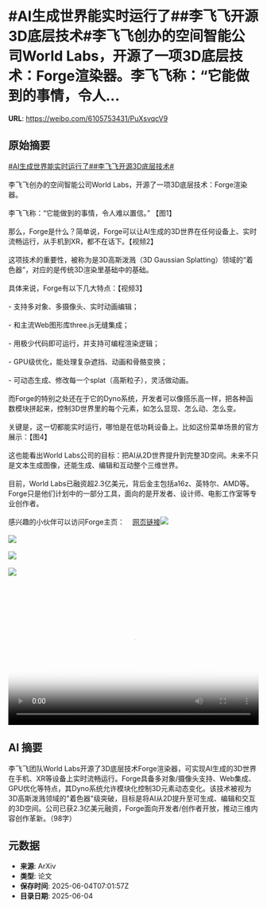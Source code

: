 # #AI生成世界能实时运行了##李飞飞开源3D底层技术#李飞飞创办的空间智能公司World Labs，开源了一项3D底层技术：Forge渲染器。李飞飞称：“它能做到的事情，令人...

**URL**: https://weibo.com/6105753431/PuXsvqcV9

## 原始摘要

<a href="https://m.weibo.cn/search?containerid=231522type%3D1%26t%3D10%26q%3D%23AI%E7%94%9F%E6%88%90%E4%B8%96%E7%95%8C%E8%83%BD%E5%AE%9E%E6%97%B6%E8%BF%90%E8%A1%8C%E4%BA%86%23&amp;extparam=%23AI%E7%94%9F%E6%88%90%E4%B8%96%E7%95%8C%E8%83%BD%E5%AE%9E%E6%97%B6%E8%BF%90%E8%A1%8C%E4%BA%86%23" data-hide=""><span class="surl-text">#AI生成世界能实时运行了#</span></a><a href="https://m.weibo.cn/search?containerid=231522type%3D1%26t%3D10%26q%3D%23%E6%9D%8E%E9%A3%9E%E9%A3%9E%E5%BC%80%E6%BA%903D%E5%BA%95%E5%B1%82%E6%8A%80%E6%9C%AF%23&amp;extparam=%23%E6%9D%8E%E9%A3%9E%E9%A3%9E%E5%BC%80%E6%BA%903D%E5%BA%95%E5%B1%82%E6%8A%80%E6%9C%AF%23" data-hide=""><span class="surl-text">#李飞飞开源3D底层技术#</span></a><br><br>李飞飞创办的空间智能公司World Labs，开源了一项3D底层技术：Forge渲染器。<br><br>李飞飞称：“它能做到的事情，令人难以置信。”  【图1】<br><br>那么，Forge是什么？简单说，Forge可以让AI生成的3D世界在任何设备上、实时流畅运行，从手机到XR，都不在话下。【视频2】<br><br>这项技术的重要性，被称为是3D高斯泼溅（3D Gaussian Splatting）领域的“着色器”，对应的是传统3D渲染里基础中的基础。<br><br>具体来说，Forge有以下几大特点：【视频3】<br><br>- 支持多对象、多摄像头、实时动画编辑；<br><br>- 和主流Web图形库three.js无缝集成；<br><br>- 用极少代码即可运行，并支持可编程渲染逻辑；<br><br>- GPU级优化，能处理复杂遮挡、动画和骨骼变换；<br><br>- 可动态生成、修改每一个splat（高斯粒子），灵活做动画。<br><br>而Forge的特别之处还在于它的Dyno系统，开发者可以像搭乐高一样，把各种函数模块拼起来，控制3D世界里的每个元素，如怎么显现、怎么动、怎么变。<br><br>关键是，这一切都能实时运行，哪怕是在低功耗设备上。比如这份菜单场景的官方展示：【图4】<br><br>这也能看出World Labs公司的目标：把AI从2D世界提升到完整3D空间。未来不只是文本生成图像，还能生成、编辑和互动整个三维世界。<br><br>目前，World Labs已融资超2.3亿美元，背后金主包括a16z、英特尔、AMD等。Forge只是他们计划中的一部分工具，面向的是开发者、设计师、电影工作室等专业创作者。<br><br>感兴趣的小伙伴可以访问Forge主页：<a href="https://weibo.cn/sinaurl?u=https%3A%2F%2Fforge.dev" data-hide=""><span class="url-icon"><img style="width: 1rem;height: 1rem" src="https://h5.sinaimg.cn/upload/2015/09/25/3/timeline_card_small_web_default.png" referrerpolicy="no-referrer"></span><span class="surl-text">网页链接</span></a><img style="" src="https://tvax2.sinaimg.cn/large/006Fd7o3gy1i235uqdl3gj313c12uk6y.jpg" referrerpolicy="no-referrer"><br><br><img style="" src="https://tvax4.sinaimg.cn/large/006Fd7o3ly1i235z5750wj31hc0u0dh2.jpg" referrerpolicy="no-referrer"><br><br><img style="" src="https://tvax4.sinaimg.cn/large/006Fd7o3ly1i235z1q77vj30zk0k0t93.jpg" referrerpolicy="no-referrer"><br><br><img style="" src="https://tvax4.sinaimg.cn/large/006Fd7o3gy1i235uh07pwg30jg0o3b2f.gif" referrerpolicy="no-referrer"><br><br><br clear="both"><div style="clear: both"></div><video controls="controls" poster="https://tvax1.sinaimg.cn/orj480/006Fd7o3ly1i235z5aaswj31hc0u0dh2.jpg" style="width: 100%"><source src="https://f.video.weibocdn.com/o0/diyGxfvvlx08oM3UK53O01041200om1s0E010.mp4?label=mp4_720p&amp;template=1280x720.25.0&amp;ori=0&amp;ps=1CwnkDw1GXwCQx&amp;Expires=1749024000&amp;ssig=7iYOGSxsjf&amp;KID=unistore,video"><source src="https://f.video.weibocdn.com/o0/VxCVRHcolx08oM3TsMJq01041200cEDu0E010.mp4?label=mp4_hd&amp;template=852x480.25.0&amp;ori=0&amp;ps=1CwnkDw1GXwCQx&amp;Expires=1749024000&amp;ssig=s3u%2BtDzGRr&amp;KID=unistore,video"><source src="https://f.video.weibocdn.com/o0/tEmiFIm5lx08oM3SX4hy010412007K2r0E010.mp4?label=mp4_ld&amp;template=640x360.25.0&amp;ori=0&amp;ps=1CwnkDw1GXwCQx&amp;Expires=1749024000&amp;ssig=DzxHsGcCy9&amp;KID=unistore,video"><p>视频无法显示，请前往<a href="https://video.weibo.com/show?fid=1034%3A5173782097100844" target="_blank" rel="noopener noreferrer">微博视频</a>观看。</p></video>

## AI 摘要

李飞飞团队World Labs开源了3D底层技术Forge渲染器，可实现AI生成的3D世界在手机、XR等设备上实时流畅运行。Forge具备多对象/摄像头支持、Web集成、GPU优化等特点，其Dyno系统允许模块化控制3D元素动态变化。该技术被视为3D高斯泼溅领域的"着色器"级突破，目标是将AI从2D提升至可生成、编辑和交互的3D空间。公司已获2.3亿美元融资，Forge面向开发者/创作者开放，推动三维内容创作革新。（98字）

## 元数据

- **来源**: ArXiv
- **类型**: 论文
- **保存时间**: 2025-06-04T07:01:57Z
- **目录日期**: 2025-06-04
